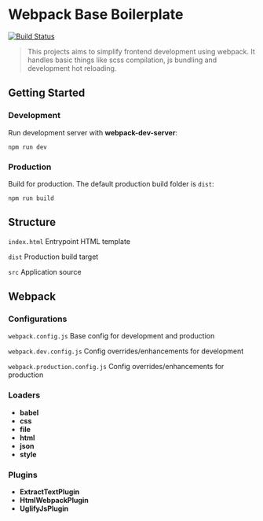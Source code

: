# Webpack Base Boilerplate

[![Build Status](https://travis-ci.org/matthiasbruns/webpack-boilerplate-base.svg?branch=master)](https://travis-ci.org/matthiasbruns/webpack-boilerplate-base)

> This projects aims to simplify frontend development using webpack. It handles basic things like scss compilation, js bundling and development hot reloading.

## Getting Started

### Development

Run development server with **webpack-dev-server**:

````npm run dev````

### Production

Build for production. The default production build folder is `dist`:

````npm run build````

## Structure

`index.html` Entrypoint HTML template

`dist` Production build target

`src` Application source

## Webpack

### Configurations

`webpack.config.js` Base config for development and production

`webpack.dev.config.js` Config overrides/enhancements for development

`webpack.production.config.js` Config overrides/enhancements for production

### Loaders

* **babel**
* **css**
* **file**
* **html**
* **json**
* **style**

### Plugins

* **ExtractTextPlugin**
* **HtmlWebpackPlugin**
* **UglifyJsPlugin**
